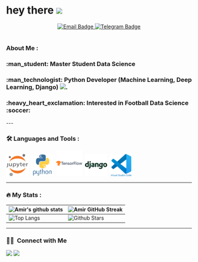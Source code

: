<h1>
  hey there
  <img src="https://media.giphy.com/media/hvRJCLFzcasrR4ia7z/giphy.gif" width="30px"/>
</h1>


<!-- 
<div id="header" align="center">
  <h2> My name is Amir. Thanks for taking the time to view my GitHub Profile. </h2>
  <img src="https://media.giphy.com/media/M9gbBd9nbDrOTu1Mqx/giphy.gif" width="100"/>
</div>
 -->

<div id="badges" align="center">
  <a href="mailto:amirmmt1379@gmail.com">
    <img src="https://img.shields.io/badge/Email-yellow?style=for-the-badge&logo=mail&logoColor=white" alt="Email Badge"/>
  </a>
  <a href="https://t.me/iamirj">
    <img src="https://img.shields.io/badge/Telegram-blue?style=for-the-badge&logo=telegram&logoColor=white" alt="Telegram Badge"/>
  </a>
</div>

<div  align="center" >
  <img src="https://komarev.com/ghpvc/?username=AmirJlr&style=flat-square&color=blue" alt=""/>
</div>


<!-- <div align="center">
  <img src="https://media.giphy.com/media/dWesBcTLavkZuG35MI/giphy.gif" width="600" height="300"/>
</div> -->


### About Me :
<h3>:man_student: Master Student Data Science</h3>
<h3>:man_technologist: Python Developer (Machine Learning, Deep Learning, Django) <img src="https://media.giphy.com/media/WUlplcMpOCEmTGBtBW/giphy.gif" width="30">.
</h3>
<h3>:heavy_heart_exclamation: Interested in Football Data Science :soccer: </h3>
---

### :hammer_and_wrench: Languages and Tools :
<div>
  <img src="https://github.com/devicons/devicon/blob/master/icons/jupyter/jupyter-original-wordmark.svg" title="Jupyter" alt="Jupyter" width="60" height="60"/>&nbsp;
  <img src="https://github.com/devicons/devicon/blob/master/icons/python/python-original-wordmark.svg" title="Python" alt="Python " width="60" height="60"/>&nbsp;
  <img src="https://github.com/devicons/devicon/blob/master/icons/tensorflow/tensorflow-original-wordmark.svg" title="TensorFlow" alt="TensorFlow " width="70" height="70"/>&nbsp;
  <img src="https://github.com/devicons/devicon/blob/master/icons/django/django-plain-wordmark.svg"  title="Django" alt="Django" width="60" height="60"/>&nbsp;
  <img src="https://github.com/devicons/devicon/blob/master/icons/vscode/vscode-original-wordmark.svg" title="Vscode" alt="Vscode" width="60" height="60"/>&nbsp;

</div>

---

### :fire: My Stats :

| ![Amir's github stats](https://github-readme-stats.vercel.app/api?username=amirjlr&show_icons=true&theme=tokyonight) | ![Amir GitHub Streak](https://github-readme-streak-stats.herokuapp.com/?user=amirjlr&theme=tokyonight) |
| --- | --- |
| ![Top Langs](https://github-readme-stats.vercel.app/api/top-langs/?username=amirjlr&theme=tokyonight) | ![Github Stars](https://github-readme-stats.vercel.app/api?username=amirjlr&show_icons=true&locale=en&count_private=true&hide_rank=true&custom_title=My%20GitHub%20Stats&disable_animations=true&theme=tokyonight) |
<!-- 
<img src="https://github-profile-trophy.vercel.app/?username=amirjlr&margin-w=10&no-frame=true&row=1&theme=radical"/>


[![Amir's github activity graph](https://github-readme-activity-graph.cyclic.app/graph?username=amirjlr)](https://github.com/ashutosh00710/github-readme-activity-graph) -->

---

### 🤝🏻 &nbsp;Connect with Me
  
<p align="center">


<a href="mailto:amirmmt1379@gmail.com" target="_blank"><img src="https://img.shields.io/badge/-amirmmt1379@gmail.com-D14836?style=plastic&logo=Gmail&logoColor=white"/></a>
<a href="https://t.me/iamirj/" target="_blank"><img src="https://img.shields.io/badge/-iamirj-2CA5E0?style=plastic&logo=telegram&logoColor=white"/></a>


